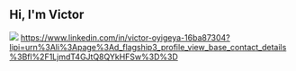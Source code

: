 ## Hi, I'm Victor
<a href="https://linkedin.com/victor-oyigeya-16ba87304"><img src="https://img.shields.io/badge/-LinkedIn-0072b1?&style=for-the-badge&logo=linkedin&logoColor=white" /></a>
https://www.linkedin.com/in/victor-oyigeya-16ba87304?lipi=urn%3Ali%3Apage%3Ad_flagship3_profile_view_base_contact_details%3Bfl%2F1LjmdT4GJtQ8QYkHFSw%3D%3D
